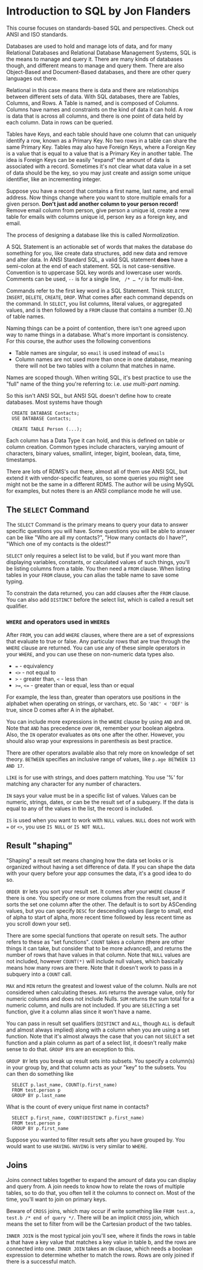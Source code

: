 # Introduction to SQL by Jon Flanders #

This course focuses on standards-based SQL and perspectives. Check out ANSI and ISO standards.

Databases are used to hold and manage lots of data, and for many Relational Databases and Relational Database Management Systems, SQL is the means to manage and query it. There are many kinds of databases though, and different means to manage and query them. There are also Object-Based and Document-Based databases, and there are other query languages out there.

Relational in this case means there is data and there are relationships between different sets of data. With SQL databases, there are Tables, Columns, and Rows. A Table is named, and is composed of Columns. Columns have names and constraints on the kind of data it can hold. A row is data that is across all columns, and there is one point of data held by each column. Data in rows can be queried.

Tables have Keys, and each table should have one column that can uniquely identify a row, known as a Primary Key. No two rows in a table can share the same Primary Key. Tables may also have Foreign Keys, where a Foreign Key is a value that is equal to a value that is a Primary Key in another table. The idea is Foreign Keys can be easily "expand" the amount of data is associated with a record. Sometimes it's not clear what data value in a set of data should be the key, so you may just create and assign some unique identifier, like an incrementing integer.

Suppose you have a record that contains a first name, last name, and email address. Now things change where you want to store multiple emails for a given person. **Don't just add another column to your person record!** Remove email column from person, give person a unique id, create a new table for emails with columns unique id, person key as a foreign key, and email.

The process of designing a database like this is called *Normalization*. 

A SQL Statement is an actionable set of words that makes the database do something for you, like create data structures, add new data and remove and alter data. In ANSI Standard SQL, a valid SQL statement **does** have a semi-colon at the end of each statement. SQL is not case-sensitive. Convention is to uppercase SQL key words and lowercase user words. Comments can be used, `--` is for a single line, ` /* … */` is for multi-line.

Commands refer to the first key word in a SQL Statement. Think `SELECT`, `INSERT`, `DELETE`, `CREATE`, `DROP`. What comes after each command depends on the command. In `SELECT`, you list columns, literal values, or aggregated values, and is then followed by a `FROM` clause that contains a number (0..N) of table names. 

Naming things can be a point of contention, there isn't one agreed upon way to name things in a database. What's more important is consistency. For this course, the author uses the following conventions

  * Table names are singular, so `email` is used instead of `emails`
  * Column names are not used more than once in one database, meaning there will not be two tables with a column that matches in name.

Names are scoped though. When writing SQL, it's best practice to use the "full" name of the thing you're referring to: i.e. *use multi-part naming*.

So this isn't ANSI SQL, but ANSI SQL doesn't define how to create databases. Most systems have though

```
  CREATE DATABASE Contacts;
  USE DATABASE Contacts;

  CREATE TABLE Person (...);
```

Each column has a Data Type it can hold, and this is defined on table or column creation. Common types include characters, varying amount of characters, binary values, smallint, integer, bigint, boolean, data, time, timestamps.

There are lots of RDMS's out there, almost all of them use ANSI SQL, but extend it with vendor-specific features, so some queries you might see might not be the same in a different RDMS. The author will be using MySQL for examples, but notes there is an ANSI compliance mode he will use.


## The `SELECT` Command ##

The `SELECT` Command is the primary means to query your data to answer specific questions you will have. Some questions you will be able to answer can be like "Who are all my contacts?", "How many contacts do I have?", "Which one of my contacts is the oldest?"

`SELECT` only requires a select list to be valid, but if you want more than displaying variables, constants, or calculated values of such things, you'll be listing columns from a table. You then need a `FROM` clause. When listing tables in your `FROM` clause, you can alias the table name to save some typing.

To constrain the data returned, you can add clauses after the `FROM` clause. You can also add `DISTINCT` before the select list, which is called a result set qualifier.

### `WHERE` and operators used in `WHERE`s ###

After `FROM`, you can add `WHERE` clauses, where there are a set of expressions that evaluate to true or false. Any particular rows that are true through the `WHERE` clause are returned. You can use any of these simple operators in your `WHERE`, and you can use these on non-numeric data types also.

  * `=` - equivalency
  * `<>` - not equal to
  * `>` - greater than, `<` - less than
  * `>=`, `<=` - greater than or equal, less than or equal

For example, the less than, greater than operators use positions in the alphabet when operating on strings, or varchars, etc. So ` 'ABC' < 'DEF' ` is true, since D comes after A in the alphabet.

You can include more expressions in the `WHERE` clause by using `AND` and `OR`.  Note that `AND` has precedence over `OR`, remember your boolean algebra. Also, the `IN` operator evaluates as `OR`s one after the other. However, you should also wrap your expressions in parenthesis as best practice.

There are other operators available also that rely more on knowledge of set theory. `BETWEEN` specifies an inclusive range of values, like `p.age BETWEEN 13 AND 17`.

`LIKE` is for use with strings, and does pattern matching. You use '%' for matching any character for any number of characters.

`IN` says your value must be in a specific list of values. Values can be numeric, strings, dates, or can be the result set of a subquery. If the data is equal to any of the values in the list, the record is included.

`IS` is used when you want to work with `NULL` values. `NULL` does not work with `=` or `<>`, you use `IS NULL` or `IS NOT NULL`.


## Result "shaping" ##

"Shaping" a result set means changing how the data set looks or is organized without having a set difference of data. If you can shape the data with your query before your app consumes the data, it's a good idea to do so.

`ORDER BY` lets you sort your result set. It comes after your `WHERE` clause if there is one. You specify one or more columns from the result set, and it sorts the set one column after the other. The default is to sort by ASCending values, but you can specify `DESC` for descending values (large to small, end of alpha to start of alpha, more recent time followed by less recent time as you scroll down your set).

There are some special functions that operate on result sets. The author refers to these as "set functions". `COUNT` takes a column (there are other things it can take, but consider that to be more advanced), and returns the number of rows that have values in that column. Note that `NULL` values are not included, however `COUNT(*)` will include null values, which basically means how many rows are there. Note that it doesn't work to pass in a subquery into a `COUNT` call.

`MAX` and `MIN` return the greatest and lowest value of the column. Nulls are not considered when calculating theses. `AVG` returns the average value, only for numeric columns and does not include Nulls. `SUM` returns the sum total for a numeric column, and nulls are not included. If you are `SELECT`ing a set function, give it a column alias since it won't have a name. 

You can pass in result set qualifiers (`DISTINCT` and `ALL`, though `ALL` is default and almost always implied) along with a column when you are using a set function. Note that it's almost always the case that you can not `SELECT` a set function and a plain column as part of a select list, it doesn't really make sense to do that. `GROUP BY`s are an exception to this.

`GROUP BY` lets you break up result sets into subsets. You specify a column(s) in your group by, and that column acts as your "key" to the subsets. You can then do something like

```
  SELECT p.last_name, COUNT(p.first_name)
  FROM test.person p
  GROUP BY p.last_name
```

What is the count of every unique first name in contacts?

```
  SELECT p.first_name, COUNT(DISTINCT p.first_name)
  FROM test.person p
  GROUP BY p.first_name
``` 

Suppose you wanted to filter result sets after you have grouped by. You would want to use `HAVING`. `HAVING` is very similar to `WHERE`.


## Joins ##

Joins connect tables together to expand the amount of data you can display and query from. A join needs to know how to relate the rows of multiple tables, so to do that, you often tell it the columns to connect on. Most of the time, you'll want to join on primary keys.

Beware of `CROSS` joins, which may occur if write something like `FROM test.a, test.b /* end of query */`. There will be an implicit `CROSS` join, which means the set to filter from will be the Cartesian product of the two tables.

`INNER JOIN` is the most typical join you'll see, where it finds the rows in table a that have a key value that matches a key value in table b, and the rows are connected into one. `INNER JOIN` takes an `ON` clause, which needs a boolean expression to determine whether to match the rows. Rows are only joined if there is a successful match.

